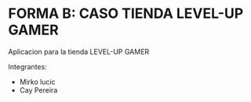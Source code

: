 ﻿# FORMA B: CASO TIENDA LEVEL-UP GAMER 

Aplicacion para la tienda LEVEL-UP GAMER

Integrantes:
- Mirko lucic
- Cay Pereira
